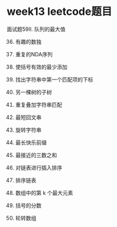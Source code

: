 # week13  leetcode题目

面试题59Ⅱ.  队列的最大值

36.  有趣的数独

187.  重复的NDA序列

921.  使括号有效的最少添加

28.  找出字符串中第一个匹配项的下标

572.  另一棵树的子树

686.  重复叠加字符串匹配

214.  最短回文串

796.  旋转字符串

1392.  最长快乐前缀

16.  最接近的三数之和

147.  对链表进行插入排序

148.  排序链表

215.  数组中的第 k 个最大元素

856.  括号的分数

189.  轮转数组
